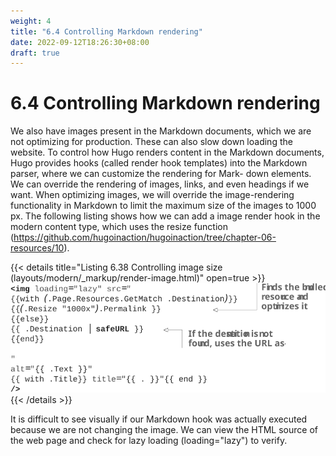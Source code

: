 ```yaml
---
weight: 4
title: "6.4 Controlling Markdown rendering"
date: 2022-09-12T18:26:30+08:00
draft: true
---
```


# 6.4 Controlling Markdown rendering

We also have images present in the Markdown documents, which we are not optimizing for production. These can also slow down loading the website. To control how Hugo renders content in the Markdown documents, Hugo provides hooks (called render hook templates) into the Markdown parser, where we can customize the rendering for Mark- down elements. We can override the rendering of images, links, and even headings if we want. When optimizing images, we will override the image-rendering functionality in Markdown to limit the maximum size of the images to 1000 px. The following listing shows how we can add a image render hook in the modern content type, which uses   the   resize function   (https://github.com/hugoinaction/hugoinaction/tree/chapter-06-resources/10).

{{< details title="Listing 6.38 Controlling image size (layouts/modern/_markup/render-image.html)" open=true >}}
![Listing6.38](Listing6.38.svg)
{{< /details >}}    	

It is difficult to see visually if our Markdown hook was actually executed because we are not changing the image. We can view the HTML source of the web page and check for lazy loading (loading="lazy") to verify.